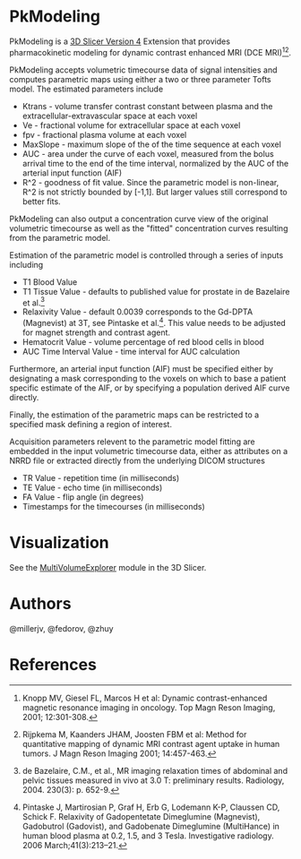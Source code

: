 # PkModeling
PkModeling is a [3D Slicer Version 4](http://www.slicer.org) Extension that provides pharmacokinetic modeling for dynamic contrast enhanced MRI (DCE MRI)[^1][^2].

PkModeling accepts volumetric timecourse data of signal intensities and computes parametric maps using either a two or three
parameter Tofts model. The estimated parameters include

* Ktrans - volume transfer contrast constant between plasma and the extracellular-extravascular space at each voxel
* Ve - fractional volume for extracellular space at each voxel
* fpv - fractional plasma volume at each voxel
* MaxSlope - maximum slope of the of the time sequence at each voxel
* AUC - area under the curve of each voxel, measured from the bolus arrival time to the end of the time interval, normalized by the AUC of the arterial input function (AIF)
* R^2 - goodness of fit value. Since the parametric model is non-linear, R^2 is not strictly bounded by [-1,1]. But larger values still correspond to better fits.

PkModeling can also output a concentration curve view of the original volumetric timecourse as well as the "fitted" concentration curves resulting from the parametric model.

Estimation of the parametric model is controlled through a series of inputs including

* T1 Blood Value
* T1 Tissue Value - defaults to published value for prostate in de Bazelaire et al.[^3]
* Relaxivity Value - default 0.0039 corresponds to the Gd-DPTA (Magnevist) at 3T, see Pintaske et al.[^4]. This value needs to be adjusted for magnet strength and contrast agent.
* Hematocrit Value - volume percentage of red blood cells in blood
* AUC Time Interval Value - time interval for AUC calculation

Furthermore, an arterial input function (AIF) must be specified either by designating a mask corresponding to the voxels on which to base a patient specific estimate of the AIF, or by specifying a population derived AIF curve directly.

Finally, the estimation of the parametric maps can be restricted to a specified mask defining a region of interest.

Acquisition parameters relevent to the parametric model fitting are embedded in the input volumetric timecourse data, either as attributes on a NRRD file or extracted directly from the underlying DICOM structures

* TR Value - repetition time (in milliseconds)
* TE Value - echo time (in milliseconds)
* FA Value - flip angle (in degrees)
* Timestamps for the timecourses (in milliseconds)

# Visualization
See the [MultiVolumeExplorer](ttps://github.com/fedorov/MultiVolumeExplorer) module in the 3D Slicer.

# Authors
@millerjv, @fedorov, @zhuy

# References
[^1]: Knopp MV, Giesel FL, Marcos H et al: Dynamic contrast-enhanced magnetic resonance imaging in oncology. Top Magn Reson Imaging, 2001; 12:301-308.

[^2]: Rijpkema M, Kaanders JHAM, Joosten FBM et al: Method for quantitative mapping of dynamic MRI contrast agent uptake in human tumors. J Magn Reson Imaging 2001; 14:457-463.

[^3]: de Bazelaire, C.M., et al., MR imaging relaxation times of abdominal and pelvic tissues measured in vivo at 3.0 T: preliminary results. Radiology, 2004. 230(3): p. 652-9.

[^4]: Pintaske J, Martirosian P, Graf H, Erb G, Lodemann K-P, Claussen CD, Schick F. Relaxivity of Gadopentetate Dimeglumine (Magnevist), Gadobutrol (Gadovist), and Gadobenate Dimeglumine (MultiHance) in human blood plasma at 0.2, 1.5, and 3 Tesla. Investigative radiology. 2006 March;41(3):213–21.

